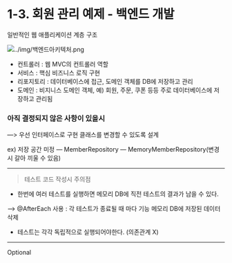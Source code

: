 # 1-3. 회원 관리 예제 - 백엔드 개발

일반적인 웹 애플리케이션 계층 구조

![../img/백엔드아키텍처.png](../img/백엔드아키텍처.png)

- 컨트롤러 : 웹 MVC의 컨트롤러 역할
- 서비스 : 핵심 비즈니스 로직 구현
- 리포지토리 : 데이터베이스에 접근, 도메인 객체를 DB에 저장하고 관리
- 도메인 : 비지니스 도메인 객체, 예) 회원, 주문, 쿠폰 등등 주로 데이터베이스에 저장하고 관리됨

### 아직 결정되지 않은 사항이 있을시

—> 우선 인터페이스로 구현 클래스를 변경할 수 있도록 설계

ex) 저장 공간 미정 — MemberRepository — MemoryMemberRepository(변경시 갈아 끼울 수 있음)

---

> 테스트 코드 작성시 주의점

- 한번에 여러 테스트를 실행하면 메모리 DB에 직전 테스트의 결과가 남을 수 있다.

—> @AfterEach 사용 : 각 테스트가 종료될 때 마다 기능 메모리 DB에 저장된 데이터 삭제

- 테스트는 각각 독립적으로 실행되어야한다. (의존관계 X)

---

Optional